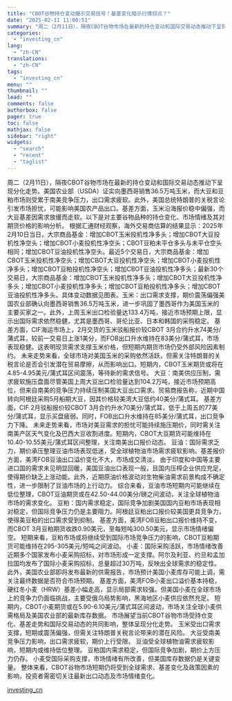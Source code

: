 ```yaml
---
title: "CBOT谷物持仓变动揭示交易信号！基差变化暗示行情拐点？"
date: "2025-02-11 11:00:51"
summary: "周二（2月11日），隔夜CBOT谷物市场在最新的持仓变动和国际交易动态推动下呈现分化走势。美国农业部..."
categories:
  - "investing_cn"
lang:
  - "zh-CN"
translations:
  - "zh-CN"
tags:
  - "investing_cn"
menu: ""
thumbnail: ""
lead: ""
comments: false
authorbox: false
pager: true
toc: false
mathjax: false
sidebar: "right"
widgets:
  - "search"
  - "recent"
  - "taglist"
---
```


周二（2月11日），隔夜CBOT谷物市场在最新的持仓变动和国际交易动态推动下呈现分化走势。美国农业部（USDA）证实向墨西哥销售36.5万吨玉米，而大豆和豆粕市场则受累于南美竞争压力，出口需求疲软。此外，美国总统特朗普的关税言论引发市场担忧，可能影响美国农产品出口。基差方面，玉米沿海报价稳中偏强，而大豆基差因需求放缓而走软。以下是对主要谷物品种的持仓变化、市场情绪及其对期货价格的影响分析。 根据汇通财经观察，海外交易商估算的结果显示：2025年2月10日当日，大宗商品基金：增加CBOT玉米投机性净多头；增加CBOT大豆投机性净空头；增加CBOT小麦投机性净空头；CBOT豆粕未平仓多头与未平仓空头相同；增加CBOT豆油投机性净空头。最近5个交易日，大宗商品基金：增加CBOT玉米投机性净空头；增加CBOT大豆投机性净空头；增加CBOT小麦投机性净多头；增加CBOT豆粕投机性净空头；增加CBOT豆油投机性净多头；最新30个交易日，大宗商品基金：增加CBOT玉米投机性净多头；增加CBOT大豆投机性净多头；增加CBOT小麦投机性净多头；增加CBOT豆粕投机性净多头；增加CBOT豆油投机性净多头。具体变动数据见图表。玉米：出口需求支撑，期价震荡偏强美国农业部确认向墨西哥销售36.5万吨玉米，进一步巩固了墨西哥作为美国玉米的主要买家之一。此外，上周玉米出口检验量达133.4万吨，接近市场预期上限，显示出国际需求依然稳健，尤其是墨西哥、哥伦比亚、日本和韩国的采购稳定。 基差方面，CIF海运市场上，2月交货的玉米驳船报价较CBOT 3月合约升水74美分/蒲式耳，较前一交易日上涨1美分，而FOB出口升水维持在83美分/蒲式耳，市场表现稳健。这表明现货需求支撑玉米价格，但短期内期货市场仍受外部风险因素制约。 未来走势来看，全球市场对美国玉米的采购依然活跃，但需关注特朗普的关税言论是否会引发潜在贸易摩擦，从而影响出口。短期内，CBOT玉米期货或将在4.85-4.95美元/蒲式耳区间震荡，等待新的需求信号。 大豆：南美供应压制，需求疲软施压盘面尽管美国上周大豆出口检验量达到104.2万吨，接近市场预期高位，但来自南美的竞争压力持续压制美国大豆出口需求。贸易商报告称，近期中国转向阿根廷采购5月船期大豆，因其价格较美湾大豆低约40美分/蒲式耳。 基差方面，CIF 2月驳船报价较CBOT 3月合约升水70美分/蒲式耳，低于上周五的77美分/蒲式耳，显示买盘疲弱。同时，FOB出口升水维持在85美分/蒲式耳，出口竞争力下降。 未来走势来看，市场对美豆需求的担忧可能持续施压期价，同时需关注南美产区天气变化及巴西大豆收割进度。短期内，CBOT大豆期货可能维持在10.40-10.55美元/蒲式耳区间整理，关注南美出口报价动态。 豆油：国际需求乏力，期价承压整理豆油市场表现低迷，受全球植物油市场需求疲软影响。基差报价方面，美湾FOB豆油出口溢价变化不大，市场成交清淡。 由于印度和中国等主要进口国的需求未见明显回暖，美国豆油出口表现一般，且国内压榨企业供应充足，使得期价缺乏上涨动能。此外，近期原油价格波动对生物柴油需求前景构成不确定性，进一步限制了豆油市场的上行动力。 综合来看，豆油市场短期内可能继续在低位整理，CBOT豆油期货或在42.50-44.00美分/磅之间波动，关注全球植物油市场的需求变化。 豆粕：国内需求稳定，国际竞争加剧美国国内豆粕市场表现相对稳定，但国际竞争压力仍是主要阻力。阿根廷豆粕出口报价较美国更具竞争力，使得美豆粕的出口需求受到抑制。 基差方面，美湾FOB豆粕出口报价维持不变，而CBOT 3月豆粕期货收跌0.90美元，至每短吨300.50美元，显示市场情绪偏空。 短期来看，豆粕市场或将继续受到国际市场竞争压力的影响，CBOT豆粕期货可能维持在295-305美元/短吨之间波动。 小麦：国际采购活跃，市场情绪改善近期多个国家发布小麦采购招标，对市场形成一定支撑。阿尔及利亚、约旦和孟加拉国均发布了国际小麦采购招标，总量超过30万吨，反映出全球需求的稳定性。 此外，美国农业部即将发布最新的供需报告，市场预计美国小麦库存可能上调，需关注最终数据是否符合市场预期。 基差方面，美湾FOB小麦出口溢价基本持稳，硬红冬小麦（HRW）基差小幅走高，显示局部需求较强。但美国小麦在全球市场上的竞争力仍面临挑战，主要受俄乌局势影响，黑海地区小麦供应依然充足。 短期内，CBOT小麦期货或在5.90-6.10美元/蒲式耳区间波动，市场关注全球小麦供需格局及美国农业部的最新库存数据。 市场展望当前CBOT谷物市场受持仓变化、基差走势和国际交易动态的共同影响，整体呈现分化走势。 玉米受出口需求支撑，短期或震荡偏强，但需关注特朗普关税言论带来的潜在风险。 大豆受南美竞争压力影响，出口需求疲软，期价上行受限。 豆油受全球植物油需求疲软影响，短期内或维持低位整理。 豆粕国内需求稳定，但国际竞争加剧，期价上方压力仍存。 小麦受国际采购支撑，市场情绪有所改善，但美国库存数据仍是关键变量。 整体来看，CBOT谷物市场短期仍将受到全球需求、基差变化及政策因素的影响，投资者需密切关注最新出口动态及市场情绪变化。

[investing_cn](https://cn.investing.com/news/commodities-news/article-2665337)
